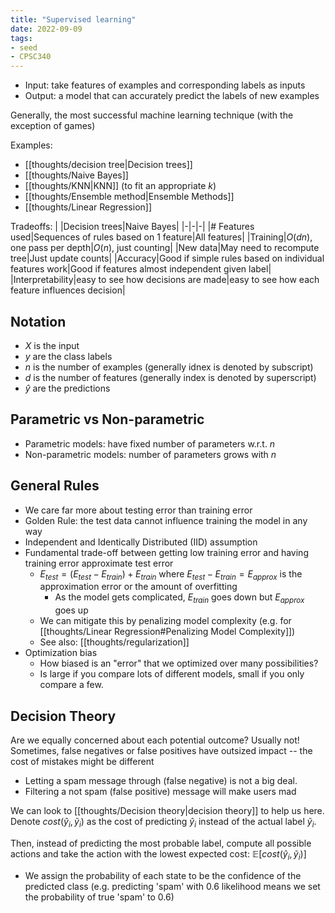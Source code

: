 ```yaml
---
title: "Supervised learning"
date: 2022-09-09
tags:
- seed
- CPSC340
---
```


- Input: take features of examples and corresponding labels as inputs
- Output: a model that can accurately predict the labels of new examples

Generally, the most successful machine learning technique (with the exception of games)

Examples:
- [[thoughts/decision tree|Decision trees]]
- [[thoughts/Naive Bayes]]
- [[thoughts/KNN|KNN]] (to fit an appropriate $k$)
- [[thoughts/Ensemble method|Ensemble Methods]]
- [[thoughts/Linear Regression]]

Tradeoffs:
| |Decision trees|Naive Bayes|
|-|-|-|
|# Features used|Sequences of rules based on 1 feature|All features|
|Training|$O(dn)$, one pass per depth|$O(n)$, just counting|
|New data|May need to recompute tree|Just update counts|
|Accuracy|Good if simple rules based on individual features work|Good if features almost independent given label|
|Interpretability|easy to see how decisions are made|easy to see how each feature influences decision|

## Notation
- $X$ is the input
- $y$ are the class labels
- $n$ is the number of examples (generally idnex is denoted by subscript)
- $d$ is the number of features (generally index is denoted by superscript)
- $\hat y$ are the predictions

## Parametric vs Non-parametric
- Parametric models: have fixed number of parameters w.r.t. $n$
- Non-parametric models: number of parameters grows with $n$

## General Rules
- We care far more about testing error than training error
- Golden Rule: the test data cannot influence training the model in any way
- Independent and Identically Distributed (IID) assumption
- Fundamental trade-off between getting low training error and having training error approximate test error
	- $E_{test} = (E_{test} - E_{train}) + E_{train}$ where $E_{test} - E_{train} = E_{approx}$ is the approximation error or the amount of overfitting
		- As the model gets complicated, $E_{train}$ goes down but $E_{approx}$ goes up
	- We can mitigate this by penalizing model complexity (e.g. for [[thoughts/Linear Regression#Penalizing Model Complexity]])
	- See also: [[thoughts/regularization]]
- Optimization bias
	- How biased is an "error" that we optimized over many possibilities?
	- Is large if you compare lots of different models, small if you only compare a few.

## Decision Theory
Are we equally concerned about each potential outcome? Usually not! Sometimes, false negatives or false positives have outsized impact -- the cost of mistakes might be different

- Letting a spam message through (false negative) is not a big deal.
- Filtering a not spam (false positive) message will make users mad

We can look to [[thoughts/Decision theory|decision theory]] to help us here. Denote $cost(\hat y_i, \tilde y_i)$ as the cost of predicting $\hat y_i$ instead of the actual label $\tilde y_i$.

Then, instead of predicting the most probable label, compute all possible actions and take the action with the lowest expected cost: $\mathbb E [cost(\hat y_i, \tilde y_i)]$
- We assign the probability of each state to be the confidence of the predicted class (e.g. predicting 'spam' with 0.6 likelihood means we set the probability of true 'spam' to 0.6)


